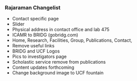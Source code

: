 ### Rajaraman Changelist

- Contact specific page
- Slider
- Physical address in contact office and lab 475
- ICAMR to BRIDG (gobridg.com)
- Home, Research, Facilities, Group, Publications, Contact, 
- Remove useful links
- BRIDG and UCF Logos
- Pics to investigators page
- Scholastic service remove from publications
- Content updates forthcoming
- Change background image to UCF fountain